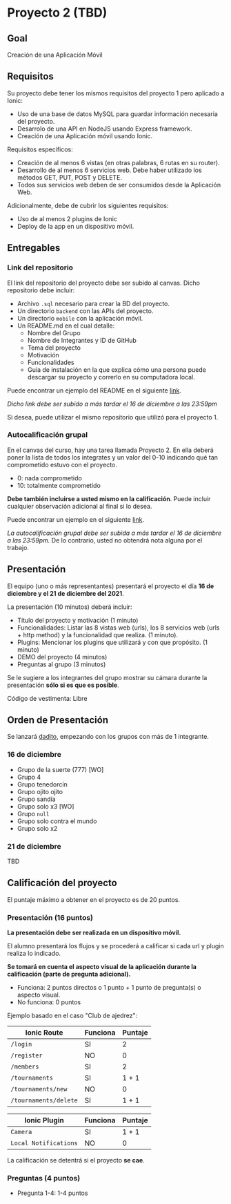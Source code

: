 # Proyecto 2 (TBD)

## Goal

Creación de una Aplicación Móvil

## Requisitos

Su proyecto debe tener los mismos requisitos del proyecto 1 pero aplicado a Ionic:

- Uso de una base de datos MySQL para guardar información necesaria del proyecto.
- Desarrolo de una API en NodeJS usando Express framework.
- Creación de una Aplicación móvil usando Ionic.

Requisitos específicos:

- Creación de al menos 6 vistas (en otras palabras, 6 rutas en su router).
- Desarrollo de al menos 6 servicios web. Debe haber utilizado los métodos GET, PUT, POST y DELETE.
- Todos sus servicios web deben de ser consumidos desde la Aplicación Web.

Adicionalmente, debe de cubrir los siguientes requisitos:

- Uso de al menos 2 plugins de Ionic
- Deploy de la app en un dispositivo móvil.

## Entregables

### Link del repositorio

El link del repositorio del proyecto debe ser subido al canvas. Dicho repositorio debe incluir:

- Archivo `.sql` necesario para crear la BD del proyecto.
- Un directorio `backend` con las APIs del proyecto.
- Un directorio `mobile` con la aplicación móvil.
- Un README.md en el cual detalle:
  - Nombre del Grupo
  - Nombre de Integrantes y ID de GitHub
  - Tema del proyecto
  - Motivación
  - Funcionalidades
  - Guía de instalación en la que explica cómo una persona puede descargar su proyecto y correrlo en su computadora local.
  
Puede encontrar un ejemplo del README en el siguiente [link](./README-ejemplo.md).

*Dicho link debe ser subido a más tardar el 16 de diciembre a las 23:59pm*

Si desea, puede utilizar el mismo repositorio que utilizó para el proyecto 1.

### Autocalificación grupal

En el canvas del curso, hay una tarea llamada Proyecto 2. En ella deberá poner la lista de todos los integrates y un valor del 0-10 indicando qué tan comprometido estuvo con el proyecto. 

- 0: nada comprometido
- 10: totalmente comprometido

**Debe también incluirse a usted mismo en la calificación**. Puede incluir cualquier observación adicional al final si lo desea.

Puede encontrar un ejemplo en el siguiente [link](../Project1/autocalificacion.md).

*La autocalificación grupal debe ser subida a más tardar el 16 de diciembre a las 23:59pm.* De lo contrario, usted no obtendrá nota alguna por el trabajo.

## Presentación

El equipo (uno o más representantes) presentará el proyecto el día **16 de diciembre y el 21 de diciembre del 2021**.

La presentación (10 minutos) deberá incluir:

- Título del proyecto y motivación (1 minuto)
- Funcionalidades: Listar las 8 vistas web (urls), los 8 servicios web (urls + http method) y la funcionalidad que realiza. (1 minuto).
- Plugins: Mencionar los plugins que utilizará y con que propósito. (1 minuto)
- DEMO del proyecto (4 minutos)
- Preguntas al grupo (3 minutos)

Se le sugiere a los integrantes del grupo mostrar su cámara durante la presentación **sólo si es que es posible**.

Código de vestimenta: Libre

## Orden de Presentación

Se lanzará [dadito](https://www.google.com/search?q=Roll%20a%20die&stick=H4sIAAAAAAAAAOOwfcRoxC3w8sc9YSnNSWtOXmNU5uILyM-pzEhNKUrMcclMThUS5OLMK82NL85MSS0WYpFiEmDjAQAnwJaNNwAAAA), empezando con los grupos con más de 1 integrante.

### 16 de diciembre

- Grupo de la suerte (777) [WO]
- Grupo 4
- Grupo tenedorcín
- Grupo ojito ojito
- Grupo sandía
- Grupo solo x3 [WO]
- Grupo `null`
- Grupo solo contra el mundo
- Grupo solo x2

### 21 de diciembre

TBD

## Calificación del proyecto

El puntaje máximo a obtener en el proyecto es de 20 puntos.

### Presentación (16 puntos)

**La presentación debe ser realizada en un dispositivo móvil.**

El alumno presentará los flujos y se procederá a calificar si cada url y plugin realiza lo indicado.

**Se tomará en cuenta el aspecto visual de la aplicación durante la calificación (parte de pregunta adicional).**

- Funciona: 2 puntos directos o 1 punto + 1 punto de pregunta(s) o aspecto visual.
- No funciona: 0 puntos

Ejemplo basado en el caso "Club de ajedrez":

| Ionic Route | Funciona | Puntaje
| --- | --- | --- |
| `/login` | SI | 2 | 
| `/register` | NO | 0 |
| `/members` | SI | 2 | 
| `/tournaments` | SI | 1 + 1 | 
| `/tournaments/new` | NO | 0 |
| `/tournaments/delete` | SI | 1 + 1 |

| Ionic Plugin | Funciona | Puntaje
| --- | --- | --- |
| `Camera` | SI | 1 + 1 | 
| `Local Notifications` | NO | 0 |

La calificación se detentrá si el proyecto **se cae**.

### Preguntas (4 puntos)

- Pregunta 1-4: 1-4 puntos